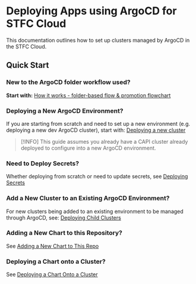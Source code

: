 # Deploying Apps using ArgoCD for STFC Cloud

This documentation outlines how to set up clusters managed by ArgoCD in the STFC Cloud.

## Quick Start

### New to the ArgoCD folder workflow used? 

**Start with:** [How it works - folder-based flow & promotion flowchart](folder-based-flow.md)


### Deploying a New ArgoCD Environment?
If you are starting from scratch and need to set up a new environment (e.g. deploying a new dev ArgoCD cluster), start with: [Deploying a new cluster](clusters.md)

> [!INFO]
> This guide assumes you already have a CAPI cluster already deployed to configure into a new ArgoCD environment.

### Need to Deploy Secrets?
Whether deploying from scratch or need to update secrets, see [Deploying Secrets](secrets.md)

### Add a New Cluster to an Existing ArgoCD Environment?
For new clusters being added to an existing environment to be managed through ArgoCD, see: [Deploying Child Clusters](child-clusters.md)

### Adding a New Chart to this Repository?
See [Adding a New Chart to This Repo](charts.md)

### Deploying a Chart onto a Cluster?
See [Deploying a Chart Onto a Cluster](deploying-apps.md)
